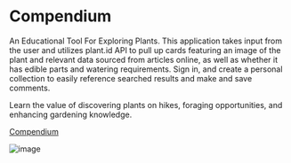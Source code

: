 # Compendium
An Educational Tool For Exploring Plants. This application takes input from the user and utilizes plant.id API to pull up cards featuring an image of the plant and relevant data sourced from articles online, as well as whether it has edible parts and watering requirements. Sign in, and create a personal collection to easily reference searched results and make and save comments.

Learn the value of discovering plants on hikes, foraging opportunities, and enhancing gardening knowledge.

[Compendium](https://compendium-256a42904ce0.herokuapp.com/)

![image](https://github.com/Ashloraptor/Compendium/assets/148083732/7706c685-94b1-4a44-b985-fe68cc91024f)
